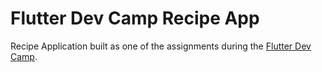 # Flutter Dev Camp Recipe App

Recipe Application built as one of the assignments during the [Flutter Dev Camp](https://www.flutterdevcamp.com/).
